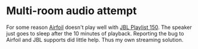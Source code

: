 # Multi-room audio attempt #

For some reason [Airfoil](https://rogueamoeba.com/airfoil/) doesn't play well with [JBL Playlist 150](https://www.jbl.com/home-speakers-2/JBL+PLAYLIST+150.html).
The speaker just goes to sleep after the 10 minutes of playback. Reporting the bug to Airfoil and JBL supports did little help.
Thus my own streaming solution.